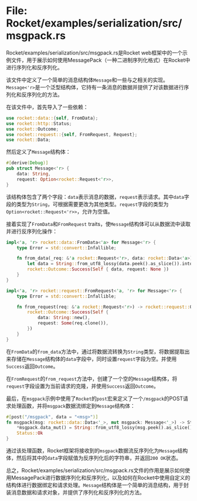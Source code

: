 # File: Rocket/examples/serialization/src/msgpack.rs

Rocket/examples/serialization/src/msgpack.rs是Rocket web框架中的一个示例文件，用于展示如何使用MessagePack（一种二进制序列化格式）在Rocket中进行序列化和反序列化。

该文件中定义了一个简单的消息结构体`Message`和一些与之相关的实现。`Message<'r>`是一个泛型结构体，它持有一条消息的数据并提供了对该数据进行序列化和反序列化的方法。

在该文件中，首先导入了一些依赖：
```rust
use rocket::data::{self, FromData};
use rocket::http::Status;
use rocket::Outcome;
use rocket::request::{self, FromRequest, Request};
use rocket::Data;
```

然后定义了`Message`结构体：
```rust
#[derive(Debug)]
pub struct Message<'r> {
    data: String,
    request: Option<rocket::Request<'r>>,
}
```
该结构体包含了两个字段：`data`表示消息的数据，`request`表示请求。其中`data`字段的类型为`String`，可根据需要更改为其他类型。`request`字段的类型为`Option<rocket::Request<'r>>`，允许为空值。

接着实现了`FromData`和`FromRequest` traits，使`Message`结构体可以从数据流中读取并进行反序列化操作：
```rust
impl<'a, 'r> rocket::data::FromData<'a> for Message<'r> {
    type Error = std::convert::Infallible;

    fn from_data(_req: &'a rocket::Request<'r>, data: rocket::Data<'a>) -> rocket::data::Outcome<'a, 'a> {
        let data = String::from_utf8_lossy(data.peek().as_slice()).into_owned();
        rocket::Outcome::Success(Self { data, request: None })
    }
}

impl<'a, 'r> rocket::request::FromRequest<'a, 'r> for Message<'r> {
    type Error = std::convert::Infallible;

    fn from_request(req: &'a rocket::Request<'r>) -> rocket::request::Outcome<'a, Self> {
        rocket::Outcome::Success(Self {
            data: String::new(),
            request: Some(req.clone()),
        })
    }
}
```
在`FromData`的`from_data`方法中，通过将数据流转换为`String`类型，将数据提取出来存储在`Message`结构体的`data`字段中，同时设置`request`字段为空。并使用`Success`返回`Outcome`。

在`FromRequest`的`from_request`方法中，创建了一个空的`Message`结构体，将`request`字段设置为当前请求的克隆，并使用`Success`返回`Outcome`。

最后，在`msgpack`示例中使用了`Rocket`的`post`宏来定义了一个`/msgpack`的POST请求处理函数，并将`msgpack`数据流绑定到`Message`结构体：
```rust
#[post("/msgpack", data = "<msg>")]
fn msgpack(msg: rocket::data::Data<'_>, mut msgpack: Message<'_>) -> Status {
    *msgpack.data_mut() = String::from_utf8_lossy(msg.peek().as_slice()).into_owned();
    Status::Ok
}
```
通过该处理函数，Rocket框架将接收到的`msgpack`数据流反序列化为`Message`结构体，然后将其中的`data`字段赋值为反序列化后的字符串，并返回`200 OK`状态。

总之，Rocket/examples/serialization/src/msgpack.rs文件的作用是展示如何使用MessagePack进行数据序列化和反序列化，以及如何在Rocket中使用自定义的结构体进行数据绑定和请求处理。`Message`结构体是一个简单的消息结构，用于封装消息数据和请求对象，并提供了序列化和反序列化的方法。

